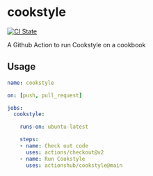 # cookstyle

[![CI State](https://github.com/actionshub/cookstyle/workflows/release/badge.svg)](https://github.com/actionshub/cookstyle)

A Github Action to run Cookstyle on a cookbook

## Usage

```yaml
name: cookstyle

on: [push, pull_request]

jobs:
  cookstyle:

    runs-on: ubuntu-latest

    steps:
    - name: Check out code
      uses: actions/checkout@v2
    - name: Run Cookstyle
      uses: actionshub/cookstyle@main
```
